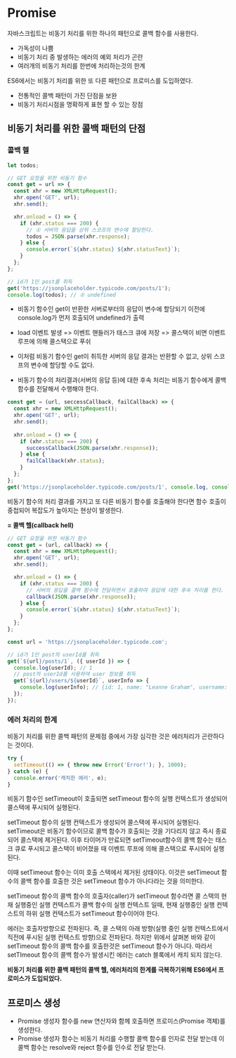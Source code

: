 # Promise

자바스크립트는 비동기 처리를 위한 하나의 패턴으로 콜백 함수를 사용한다.

- 가독성이 나쁨
- 비동기 처리 중 발생하는 에러의 예외 처리가 곤란
- 여러개의 비동기 처리를 한번에 처리하는것의 한계



ES6에서는 비동기 처리를 위한 또 다른 패턴으로 프로미스를 도입하였다.

- 전통적인 콜백 패턴이 가진 단점을 보완
- 비동기 처리시점을 명확하게 표현 할 수 있는 장점



## 비동기 처리를 위한 콜백 패턴의 단점

### 콜백 헬

```js
let todos;

// GET 요청을 위한 비동기 함수
const get = url => {
  const xhr = new XMLHttpRequest();
  xhr.open('GET', url);
  xhr.send();

  xhr.onload = () => {
    if (xhr.status === 200) {
      // ① 서버의 응답을 상위 스코프의 변수에 할당한다.
      todos = JSON.parse(xhr.response);
    } else {
      console.error(`${xhr.status} ${xhr.statusText}`);
    }
  };
};

// id가 1인 post를 취득
get('https://jsonplaceholder.typicode.com/posts/1');
console.log(todos); // ② undefined
```

- 비동기 함수인 get이 반환한 서버로부터의 응답이 변수에 할당되기 이전에 console.log가 먼저 호출되어 undefined가 출력

- load 이벤트 발생 => 이벤트 핸들러가 태스크 큐에 저장 => 콜스택이 비면 이벤트 루프에 의해 콜스택으로 푸쉬

- 이처럼 비동기 함수인 get이 취득한 서버의 응답 결과는 반환할 수 없고, 상위 스코프의 변수에 할당할 수도 없다.

- 비동기 함수의 처리결과(서버의 응답 등)에 대한 후속 처리는 비동기 함수에게 콜백 함수를 전달해서 수행해야 한다.

```javascript
const get = (url, seccessCallback, failCallback) => {
  const xhr = new XMLHttpRequest();
  xhr.open('GET', url);
  xhr.send();
  
  xhr.onload = () => {
    if (xhr.status === 200) {
      successCallback(JSON.parse(xhr.response));
    } else {
      failCallback(xhr.status);
    }
  };
};
get('https://jsonplaceholder.typicode.com/posts/1', console.log, console.error);
```

비동기 함수의 처리 결과를 가지고 또 다른 비동기 함수를 호출해야 한다면
함수 호출이 중첩되어 복잡도가 높아지는 현상이 발생한다.

**= 콜백 헬(callback hell)**

```javascript
// GET 요청을 위한 비동기 함수
const get = (url, callback) => {
  const xhr = new XMLHttpRequest();
  xhr.open('GET', url);
  xhr.send();

  xhr.onload = () => {
    if (xhr.status === 200) {
      // 서버의 응답을 콜백 함수에 전달하면서 호출하여 응답에 대한 후속 처리를 한다.
      callback(JSON.parse(xhr.response));
    } else {
      console.error(`${xhr.status} ${xhr.statusText}`);
    }
  };
};

const url = 'https://jsonplaceholder.typicode.com';

// id가 1인 post의 userId를 취득
get(`${url}/posts/1`, ({ userId }) => {
  console.log(userId); // 1
  // post의 userId를 사용하여 user 정보를 취득
  get(`${url}/users/${userId}`, userInfo => {
    console.log(userInfo); // {id: 1, name: "Leanne Graham", username: "Bret",...}
  });
});
```



### 에러 처리의 한계

비동기 처리를 위한 콜백 패턴의 문제점 중에서 가장 심각한 것은 에러처리가 곤란하다는 것이다.

```javascript
try {
  setTimeout(() => { throw new Error('Error!'); }, 1000);
} catch (e) {
  console.error('캐치한 에러', e);
}
```

비동기 함수인 setTimeout이 호출되면 setTimeout 함수의 실행 컨텍스트가 생성되어 콜스택에 푸시되어 실행된다. 

setTimeout 함수의 실행 컨텍스트가 생성되어 콜스택에 푸시되어 실행된다.
setTimeout은 비동기 함수이므로 콜백 함수가 호출되는 것을 기다리지 않고 즉시 종료되어 콜스택에 제거된다. 이후 타이머가 만료되면 setTimeout함수의 콜백 함수는 태스크 큐로 푸시되고 콜스택이 비어졌을 때 이벤트 루프에 의해 콜스택으로 푸시되어 실행된다.

이때 setTimeout 함수는 이미 호출 스택에서 제거된 상태이다.
이것은 setTimeout 함수의 콜백 함수를 호출한 것은 setTimeout 함수가 아나다라는 것을 의미한다.

setTimeout 함수의 콜백 함수의 호출자(caller)가 setTimeout 함수라면 콜 스택의 현재 실행중인 실행 컨텍스트가 콜백 함수의 실행 컨텍스트 일때, 현재 실행중인 실행 컨텍스트의 하위 실행 컨텍스트가 setTimeout 함수이어야 한다.

에러는 호출자방향으로 전파된다. 즉, 콜 스택의 아래 방향(실행 중인 실행 컨텍스트에서 직전에 푸시된 실행 컨텍스트 방향)으로 전파된다. 하지만 위에서 살펴본 바와 같이 setTimeout 함수의 콜백 함수를 호출한것은 setTimeout 함수가 아니다.
따라서 setTImeout 함수의 콜백 함수가 발생시킨 에러는 catch 블록에서 캐치 되지 않는다.

**비동기 처리를 위한 콜백 패턴의 콜백 헬, 에러처리의 한계를 극복하기위해**
**ES6에서 프로미스가 도입되었다.**



## 프로미스 생성

- Promise 생성자 함수를 new 연산자와 함께 호출하면 프로미스(Promise 객체)를 생성한다.
- Promise 생성자 함수는 비동기 처리를 수행할 콜백 함수를 인자로 전달 받는데 이 콜백 함수는 resolve와 reject 함수를 인수로 전달 받는다.

